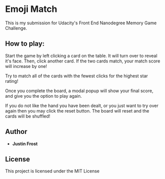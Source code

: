 # Emoji Match

This is my submission for Udacity's Front End Nanodegree Memory Game Challenge.

## How to play:

Start the game by left clicking a card on the table.  It will turn over to reveal
it's face.  Then, click another card.  If the two cards match, your match score
will increase by one!

Try to match all of the cards with the fewest clicks for the highest star rating!

Once you complete the board, a modal popup will show your final score, and give
you the option to play again.

If you do not like the hand you have been dealt, or you just want to try over
again then you may click the reset button.  The board will reset and the cards
will be shuffled!

## Author

* **Justin Frost**
## License

This project is licensed under the MIT License

